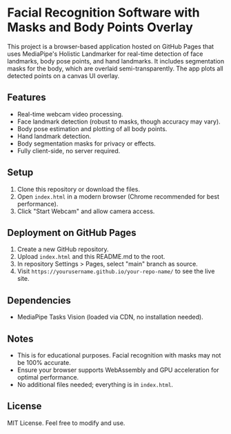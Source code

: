 # Facial Recognition Software with Masks and Body Points Overlay

This project is a browser-based application hosted on GitHub Pages that uses MediaPipe's Holistic Landmarker for real-time detection of face landmarks, body pose points, and hand landmarks. It includes segmentation masks for the body, which are overlaid semi-transparently. The app plots all detected points on a canvas UI overlay.

## Features
- Real-time webcam video processing.
- Face landmark detection (robust to masks, though accuracy may vary).
- Body pose estimation and plotting of all body points.
- Hand landmark detection.
- Body segmentation masks for privacy or effects.
- Fully client-side, no server required.

## Setup
1. Clone this repository or download the files.
2. Open `index.html` in a modern browser (Chrome recommended for best performance).
3. Click "Start Webcam" and allow camera access.

## Deployment on GitHub Pages
1. Create a new GitHub repository.
2. Upload `index.html` and this README.md to the root.
3. In repository Settings > Pages, select "main" branch as source.
4. Visit `https://yourusername.github.io/your-repo-name/` to see the live site.

## Dependencies
- MediaPipe Tasks Vision (loaded via CDN, no installation needed).

## Notes
- This is for educational purposes. Facial recognition with masks may not be 100% accurate.
- Ensure your browser supports WebAssembly and GPU acceleration for optimal performance.
- No additional files needed; everything is in `index.html`.

## License
MIT License. Feel free to modify and use.
